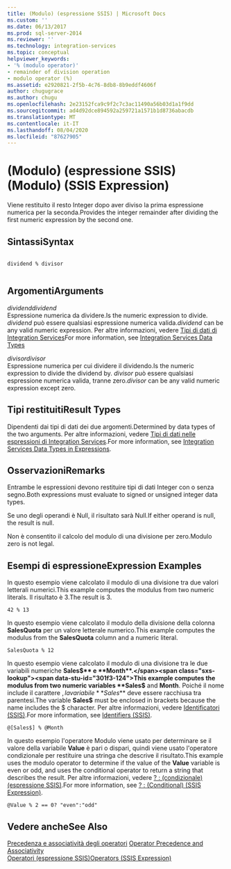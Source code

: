```yaml
---
title: (Modulo) (espressione SSIS) | Microsoft Docs
ms.custom: ''
ms.date: 06/13/2017
ms.prod: sql-server-2014
ms.reviewer: ''
ms.technology: integration-services
ms.topic: conceptual
helpviewer_keywords:
- '% (modulo operator)'
- remainder of division operation
- modulo operator (%)
ms.assetid: e2920821-2f5b-4c76-8db8-8b9eddf4606f
author: chugugrace
ms.author: chugu
ms.openlocfilehash: 2e23152fca9c9f2c7c3ac11490a56b03d1a1f9dd
ms.sourcegitcommit: ad4d92dce894592a259721a1571b1d8736abacdb
ms.translationtype: MT
ms.contentlocale: it-IT
ms.lasthandoff: 08/04/2020
ms.locfileid: "87627905"
---
```

# <a name="modulo-ssis-expression"></a><span data-ttu-id="301f3-102">(Modulo) (espressione SSIS)</span><span class="sxs-lookup"><span data-stu-id="301f3-102">(Modulo) (SSIS Expression)</span></span>
  <span data-ttu-id="301f3-103">Viene restituito il resto Integer dopo aver diviso la prima espressione numerica per la seconda.</span><span class="sxs-lookup"><span data-stu-id="301f3-103">Provides the integer remainder after dividing the first numeric expression by the second one.</span></span>  
  
## <a name="syntax"></a><span data-ttu-id="301f3-104">Sintassi</span><span class="sxs-lookup"><span data-stu-id="301f3-104">Syntax</span></span>  
  
```  
  
dividend % divisor  
  
```  
  
## <a name="arguments"></a><span data-ttu-id="301f3-105">Argomenti</span><span class="sxs-lookup"><span data-stu-id="301f3-105">Arguments</span></span>  
 <span data-ttu-id="301f3-106">*dividend*</span><span class="sxs-lookup"><span data-stu-id="301f3-106">*dividend*</span></span>  
 <span data-ttu-id="301f3-107">Espressione numerica da dividere.</span><span class="sxs-lookup"><span data-stu-id="301f3-107">Is the numeric expression to divide.</span></span> <span data-ttu-id="301f3-108">*dividend* può essere qualsiasi espressione numerica valida.</span><span class="sxs-lookup"><span data-stu-id="301f3-108">*dividend* can be any valid numeric expression.</span></span> <span data-ttu-id="301f3-109">Per altre informazioni, vedere [Tipi di dati di Integration Services](../data-flow/integration-services-data-types.md)</span><span class="sxs-lookup"><span data-stu-id="301f3-109">For more information, see [Integration Services Data Types](../data-flow/integration-services-data-types.md)</span></span>  
  
 <span data-ttu-id="301f3-110">*divisor*</span><span class="sxs-lookup"><span data-stu-id="301f3-110">*divisor*</span></span>  
 <span data-ttu-id="301f3-111">Espressione numerica per cui dividere il dividendo.</span><span class="sxs-lookup"><span data-stu-id="301f3-111">Is the numeric expression to divide the dividend by.</span></span> <span data-ttu-id="301f3-112">*divisor* può essere qualsiasi espressione numerica valida, tranne zero.</span><span class="sxs-lookup"><span data-stu-id="301f3-112">*divisor* can be any valid numeric expression except zero.</span></span>  
  
## <a name="result-types"></a><span data-ttu-id="301f3-113">Tipi restituiti</span><span class="sxs-lookup"><span data-stu-id="301f3-113">Result Types</span></span>  
 <span data-ttu-id="301f3-114">Dipendenti dai tipi di dati dei due argomenti.</span><span class="sxs-lookup"><span data-stu-id="301f3-114">Determined by data types of the two arguments.</span></span> <span data-ttu-id="301f3-115">Per altre informazioni, vedere [Tipi di dati nelle espressioni di Integration Services](integration-services-data-types-in-expressions.md).</span><span class="sxs-lookup"><span data-stu-id="301f3-115">For more information, see [Integration Services Data Types in Expressions](integration-services-data-types-in-expressions.md).</span></span>  
  
## <a name="remarks"></a><span data-ttu-id="301f3-116">Osservazioni</span><span class="sxs-lookup"><span data-stu-id="301f3-116">Remarks</span></span>  
 <span data-ttu-id="301f3-117">Entrambe le espressioni devono restituire tipi di dati Integer con o senza segno.</span><span class="sxs-lookup"><span data-stu-id="301f3-117">Both expressions must evaluate to signed or unsigned integer data types.</span></span>  
  
 <span data-ttu-id="301f3-118">Se uno degli operandi è Null, il risultato sarà Null.</span><span class="sxs-lookup"><span data-stu-id="301f3-118">If either operand is null, the result is null.</span></span>  
  
 <span data-ttu-id="301f3-119">Non è consentito il calcolo del modulo di una divisione per zero.</span><span class="sxs-lookup"><span data-stu-id="301f3-119">Modulo zero is not legal.</span></span>  
  
## <a name="expression-examples"></a><span data-ttu-id="301f3-120">Esempi di espressione</span><span class="sxs-lookup"><span data-stu-id="301f3-120">Expression Examples</span></span>  
 <span data-ttu-id="301f3-121">In questo esempio viene calcolato il modulo di una divisione tra due valori letterali numerici.</span><span class="sxs-lookup"><span data-stu-id="301f3-121">This example computes the modulus from two numeric literals.</span></span> <span data-ttu-id="301f3-122">Il risultato è 3.</span><span class="sxs-lookup"><span data-stu-id="301f3-122">The result is 3.</span></span>  
  
```  
42 % 13  
```  
  
 <span data-ttu-id="301f3-123">In questo esempio viene calcolato il modulo della divisione della colonna **SalesQuota** per un valore letterale numerico.</span><span class="sxs-lookup"><span data-stu-id="301f3-123">This example computes the modulus from the **SalesQuota** column and a numeric literal.</span></span>  
  
```  
SalesQuota % 12  
```  
  
 <span data-ttu-id="301f3-124">In questo esempio viene calcolato il modulo di una divisione tra le due variabili numeriche **Sales$** e **Month**.</span><span class="sxs-lookup"><span data-stu-id="301f3-124">This example computes the modulus from two numeric variables **Sales$** and **Month**.</span></span> <span data-ttu-id="301f3-125">Poiché il nome include il carattere $, la variabile **Sales$** deve essere racchiusa tra parentesi.</span><span class="sxs-lookup"><span data-stu-id="301f3-125">The variable **Sales$** must be enclosed in brackets because the name includes the $ character.</span></span> <span data-ttu-id="301f3-126">Per altre informazioni, vedere [Identificatori &#40;SSIS&#41;](identifiers-ssis.md).</span><span class="sxs-lookup"><span data-stu-id="301f3-126">For more information, see [Identifiers &#40;SSIS&#41;](identifiers-ssis.md).</span></span>  
  
```  
@[Sales$] % @Month  
```  
  
 <span data-ttu-id="301f3-127">In questo esempio l'operatore Modulo viene usato per determinare se il valore della variabile **Value** è pari o dispari, quindi viene usato l'operatore condizionale per restituire una stringa che descrive il risultato.</span><span class="sxs-lookup"><span data-stu-id="301f3-127">This example uses the modulo operator to determine if the value of the **Value** variable is even or odd, and uses the conditional operator to return a string that describes the result.</span></span> <span data-ttu-id="301f3-128">Per altre informazioni, vedere [? : &#40;condizionale&#41; &#40;espressione SSIS&#41;](conditional-ssis-expression.md).</span><span class="sxs-lookup"><span data-stu-id="301f3-128">For more information, see [? : &#40;Conditional&#41; &#40;SSIS Expression&#41;](conditional-ssis-expression.md).</span></span>  
  
```  
@Value % 2 == 0? "even":"odd"  
```  
  
## <a name="see-also"></a><span data-ttu-id="301f3-129">Vedere anche</span><span class="sxs-lookup"><span data-stu-id="301f3-129">See Also</span></span>  
 <span data-ttu-id="301f3-130">[Precedenza e associatività degli operatori](operator-precedence-and-associativity.md) </span><span class="sxs-lookup"><span data-stu-id="301f3-130">[Operator Precedence and Associativity](operator-precedence-and-associativity.md) </span></span>  
 [<span data-ttu-id="301f3-131">Operatori &#40;espressione SSIS&#41;</span><span class="sxs-lookup"><span data-stu-id="301f3-131">Operators &#40;SSIS Expression&#41;</span></span>](operators-ssis-expression.md)  
  
  

